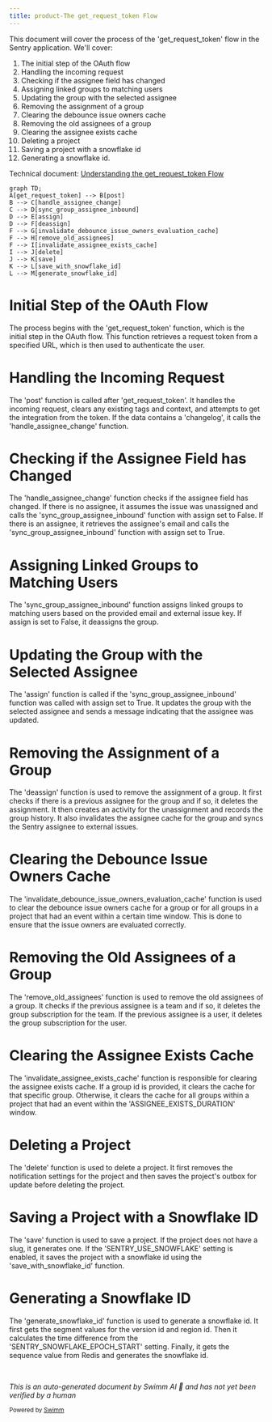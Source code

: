 ```yaml
---
title: product-The get_request_token Flow
---
```

This document will cover the process of the 'get_request_token' flow in the Sentry application. We'll cover:

 1. The initial step of the OAuth flow
 2. Handling the incoming request
 3. Checking if the assignee field has changed
 4. Assigning linked groups to matching users
 5. Updating the group with the selected assignee
 6. Removing the assignment of a group
 7. Clearing the debounce issue owners cache
 8. Removing the old assignees of a group
 9. Clearing the assignee exists cache
10. Deleting a project
11. Saving a project with a snowflake id
12. Generating a snowflake id.

Technical document: <SwmLink doc-title="Understanding the get_request_token Flow">[Understanding the get_request_token Flow](/.swm/understanding-the-get_request_token-flow.dnqgpguu.sw.md)</SwmLink>

```mermaid
graph TD;
A[get_request_token] --> B[post]
B --> C[handle_assignee_change]
C --> D[sync_group_assignee_inbound]
D --> E[assign]
D --> F[deassign]
F --> G[invalidate_debounce_issue_owners_evaluation_cache]
F --> H[remove_old_assignees]
F --> I[invalidate_assignee_exists_cache]
I --> J[delete]
J --> K[save]
K --> L[save_with_snowflake_id]
L --> M[generate_snowflake_id]
```

# Initial Step of the OAuth Flow

The process begins with the 'get_request_token' function, which is the initial step in the OAuth flow. This function retrieves a request token from a specified URL, which is then used to authenticate the user.

# Handling the Incoming Request

The 'post' function is called after 'get_request_token'. It handles the incoming request, clears any existing tags and context, and attempts to get the integration from the token. If the data contains a 'changelog', it calls the 'handle_assignee_change' function.

# Checking if the Assignee Field has Changed

The 'handle_assignee_change' function checks if the assignee field has changed. If there is no assignee, it assumes the issue was unassigned and calls the 'sync_group_assignee_inbound' function with assign set to False. If there is an assignee, it retrieves the assignee's email and calls the 'sync_group_assignee_inbound' function with assign set to True.

# Assigning Linked Groups to Matching Users

The 'sync_group_assignee_inbound' function assigns linked groups to matching users based on the provided email and external issue key. If assign is set to False, it deassigns the group.

# Updating the Group with the Selected Assignee

The 'assign' function is called if the 'sync_group_assignee_inbound' function was called with assign set to True. It updates the group with the selected assignee and sends a message indicating that the assignee was updated.

# Removing the Assignment of a Group

The 'deassign' function is used to remove the assignment of a group. It first checks if there is a previous assignee for the group and if so, it deletes the assignment. It then creates an activity for the unassignment and records the group history. It also invalidates the assignee cache for the group and syncs the Sentry assignee to external issues.

# Clearing the Debounce Issue Owners Cache

The 'invalidate_debounce_issue_owners_evaluation_cache' function is used to clear the debounce issue owners cache for a group or for all groups in a project that had an event within a certain time window. This is done to ensure that the issue owners are evaluated correctly.

# Removing the Old Assignees of a Group

The 'remove_old_assignees' function is used to remove the old assignees of a group. It checks if the previous assignee is a team and if so, it deletes the group subscription for the team. If the previous assignee is a user, it deletes the group subscription for the user.

# Clearing the Assignee Exists Cache

The 'invalidate_assignee_exists_cache' function is responsible for clearing the assignee exists cache. If a group id is provided, it clears the cache for that specific group. Otherwise, it clears the cache for all groups within a project that had an event within the 'ASSIGNEE_EXISTS_DURATION' window.

# Deleting a Project

The 'delete' function is used to delete a project. It first removes the notification settings for the project and then saves the project's outbox for update before deleting the project.

# Saving a Project with a Snowflake ID

The 'save' function is used to save a project. If the project does not have a slug, it generates one. If the 'SENTRY_USE_SNOWFLAKE' setting is enabled, it saves the project with a snowflake id using the 'save_with_snowflake_id' function.

# Generating a Snowflake ID

The 'generate_snowflake_id' function is used to generate a snowflake id. It first gets the segment values for the version id and region id. Then it calculates the time difference from the 'SENTRY_SNOWFLAKE_EPOCH_START' setting. Finally, it gets the sequence value from Redis and generates the snowflake id.

&nbsp;

*This is an auto-generated document by Swimm AI 🌊 and has not yet been verified by a human*

<SwmMeta version="3.0.0" repo-id="Z2l0aHViJTNBJTNBc2VudHJ5LWRlbW8lM0ElM0FTd2ltbS1EZW1v" repo-name="sentry-demo" doc-type="product-flows"><sup>Powered by [Swimm](/)</sup></SwmMeta>

